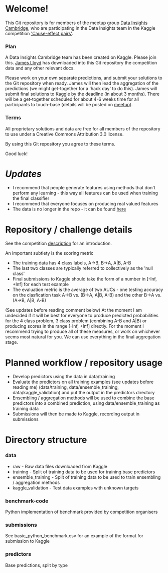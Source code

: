 Welcome!
========

This Git repository is for members of the meetup group [Data Insights Cambridge](http://www.meetup.com/Data-Insights-Cambridge/), who are participating in the Data Insights team in the Kaggle competition ['Cause-effect pairs'](http://www.kaggle.com/c/cause-effect-pairs).

### Plan

A Data Insights Cambridge team has been created on Kaggle. Please join this. [James Lloyd](mailto:jrl44@cam.ac.uk) has downloaded into this Git repository the competition data and any other relevant docs. 

Please work on your own separate predictions, and submit your solutions to the Git repository when ready. James will then lead the aggregation of the predictions (we might get-together for a 'hack day' to do this). James will submit final solutions to Kaggle by the deadline (in about 3 months). There will be a get-together scheduled for about 4-6 weeks time for all participants to touch-base (details will be posted on [meetup](http://www.meetup.com/Data-Insights-Cambridge/)).

### Terms

All proprietary solutions and data are free for all members of the repository to use under a Creative Commons Attribution 3.0 license. 

By using this Git repository you agree to these terms.

Good luck!

***Updates***
=============

* I recommend that people generate features using methods that don't perform any learning - this way all features can be used when training the final classifier
* I recommend that everyone focuses on producing real valued features
* The data is no longer in the repo - it can be found [here](http://mlg.eng.cam.ac.uk/lloyd/temp/data.tar.gz)

Repository / challenge details
==============================

See the competition [description](http://www.kaggle.com/c/cause-effect-pairs) for an introduction.

An important subtlety is the scoring metric

* The training data has 4 class labels, A->B, B->A, A|B, A-B
* The last two classes are typically referred to collectively as the 'null class'
* Final submissions to Kaggle should take the form of a number in \[-Inf, +Inf\] for each test example
* The evaluation metric is the average of two AUCs - one testing accuracy on the clasfication task A->B vs. (B->A, A|B, A-B) and the other B->A vs. (A->B, A|B, A-B)

(See updates before reading comment below)
At the moment I am undecided if it will be best for everyone to produce predicted probabilities for the 4 class problem, 3 class problem (combining A-B and A|B) or producing scores in the range \[-Inf, +Inf\] directly. For the moment I recommend trying to produce all of these measures, or work on whichever seems most natural for you. We can use everything in the final aggregation stage.

Planned workflow / repository usage
===================================

* Develop predictors using the data in data/training
* Evaluate the predictors on all training examples (see updates before reading me) (data/training, data/ensemble_training, data/kaggle_validation) and put the output in the predictors directory
* Ensembling / aggregation methods will be used to combine the base predictors into a combined prediction, using data/ensemble_training as training data
* Submissions will then be made to Kaggle, recording output in submissions

Directory structure
===================

### data

* raw - Raw data files downloaded from Kaggle
* training - Split of training data to be used for training base predictors
* ensemble_training - Split of training data to be used to train ensembling / aggregation methods
* kaggle_validation - Test data examples with unknown targets

### benchmark-code


Python implementation of benchmark provided by competition organisers

### submissions

See basic_python_benchmark.csv for an example of the format for submission to Kaggle

### predictors

Base predictions, split by type 
